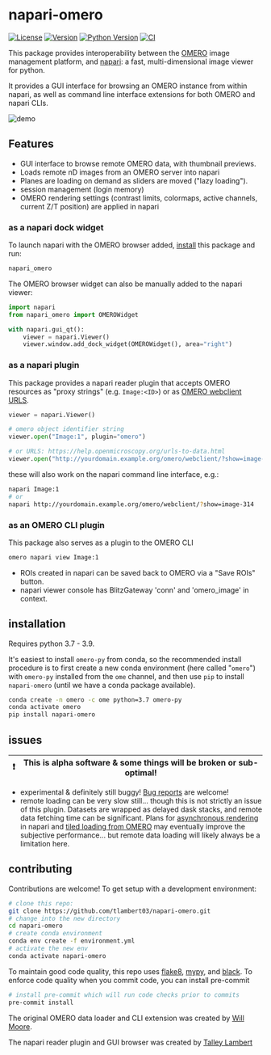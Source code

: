 # napari-omero

[![License](https://img.shields.io/github/license/tlambert03/napari-omero)](LICENSE)
[![Version](https://img.shields.io/pypi/v/napari-omero.svg)](https://pypi.python.org/pypi/napari-omero)
[![Python Version](https://img.shields.io/pypi/pyversions/napari-omero.svg)](https://python.org)
[![CI](https://github.com/tlambert03/napari-omero/workflows/CI/badge.svg)](https://github.com/tlambert03/napari-omero/actions)
<!-- [![conda-forge](https://img.shields.io/conda/vn/conda-forge/napari-omero)](https://anaconda.org/conda-forge/napari-omero) -->

This package provides interoperability between the
[OMERO](https://www.openmicroscopy.org/omero/) image management platform, and
[napari](https://github.com/napari/napari): a fast, multi-dimensional image
viewer for python.

It provides a GUI interface for browsing an OMERO instance from within napari,
as well as command line interface extensions for both OMERO and napari CLIs.

![demo](https://github.com/tlambert03/napari-omero/blob/master/demo.gif?raw=true)

## Features

- GUI interface to browse remote OMERO data, with thumbnail previews.
- Loads remote nD images from an OMERO server into napari
- Planes are loading on demand as sliders are moved ("lazy loading").
- session management (login memory)
- OMERO rendering settings (contrast limits, colormaps, active channels, current
  Z/T position) are applied in napari

### as a napari dock widget

To launch napari with the OMERO browser added, [install](#installation) this
package and run:

```bash
napari_omero
```

The OMERO browser widget can also be manually added to the napari viewer:

```python
import napari
from napari_omero import OMEROWidget

with napari.gui_qt():
    viewer = napari.Viewer()
    viewer.window.add_dock_widget(OMEROWidget(), area="right")
```

### as a napari plugin

This package provides a napari reader plugin that accepts OMERO resources as
"proxy strings" (e.g. `Image:<ID>`) or as [OMERO webclient
URLS](https://help.openmicroscopy.org/urls-to-data.html).

```python
viewer = napari.Viewer()

# omero object identifier string
viewer.open("Image:1", plugin="omero")

# or URLS: https://help.openmicroscopy.org/urls-to-data.html
viewer.open("http://yourdomain.example.org/omero/webclient/?show=image-314")
```

these will also work on the napari command line interface, e.g.:

```bash
napari Image:1
# or
napari http://yourdomain.example.org/omero/webclient/?show=image-314
```

### as an OMERO CLI plugin

This package also serves as a plugin to the OMERO CLI

```bash
omero napari view Image:1
```

- ROIs created in napari can be saved back to OMERO via a "Save ROIs" button.
- napari viewer console has BlitzGateway 'conn' and 'omero_image' in context.

## installation

Requires python 3.7 - 3.9.

It's easiest to install `omero-py` from conda, so the recommended install
procedure is to first create a new conda environment (here called "`omero`")
with `omero-py` installed from the `ome` channel, and then use `pip` to
install `napari-omero` (until we have a conda package available).

```sh
conda create -n omero -c ome python=3.7 omero-py
conda activate omero
pip install napari-omero
```

## issues

| ❗  | This is alpha software & some things will be broken or sub-optimal!  |
| --- | -------------------------------------------------------------------- |

- experimental & definitely still buggy!  [Bug
  reports](https://github.com/tlambert03/napari-omero/issues/new) are welcome!
- remote loading can be very slow still... though this is not strictly an issue
  of this plugin.  Datasets are wrapped as delayed dask stacks, and remote data
  fetching time can be significant.  Plans for [asynchronous
  rendering](https://napari.org/docs/explanations/rendering.html) in napari and
  [tiled loading from OMERO](https://github.com/tlambert03/napari-omero/pull/1)
  may eventually improve the subjective performance... but remote data loading
  will likely always be a limitation here.

## contributing

Contributions are welcome!  To get setup with a development environment:

```bash
# clone this repo:
git clone https://github.com/tlambert03/napari-omero.git
# change into the new directory
cd napari-omero
# create conda environment
conda env create -f environment.yml
# activate the new env
conda activate napari-omero
```

To maintain good code quality, this repo uses
[flake8](https://gitlab.com/pycqa/flake8),
[mypy](https://github.com/python/mypy), and
[black](https://github.com/psf/black).  To enforce code quality when you commit
code, you can install pre-commit

```bash
# install pre-commit which will run code checks prior to commits
pre-commit install
```

The original OMERO data loader and CLI extension was created by [Will
Moore](https://github.com/will-moore).

The napari reader plugin and GUI browser was created by [Talley
Lambert](https://github.com/tlambert03/)

